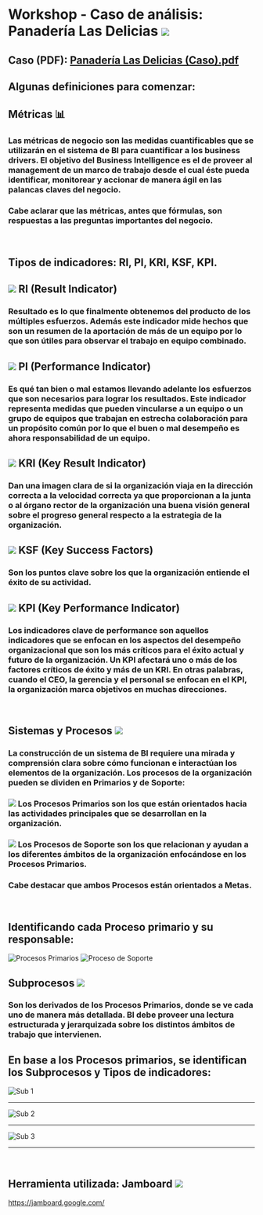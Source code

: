 # Workshop - Caso de análisis: Panadería Las Delicias <img src="https://img.icons8.com/fluent/30/000000/bakery.png"/>
## Caso (PDF): [Panadería Las Delicias (Caso).pdf](https://github.com/agustinrp/Workshop__Panaderia-Las-Delicias/files/6255051/Panaderia.Las.Delicias.Caso.pdf)
## Algunas definiciones para comenzar:
## Métricas 📊 
### Las métricas de negocio son las medidas cuantificables que se utilizarán en el sistema de BI para cuantificar a los business drivers. El objetivo del Business Intelligence es el de proveer al management de un marco de trabajo desde el cual éste pueda identificar, monitorear y accionar de manera ágil en las palancas claves del negocio.
### Cabe aclarar que las métricas, antes que fórmulas, son respuestas a las preguntas importantes del negocio.
‎      ‏‏‎
## Tipos de indicadores: RI, PI, KRI, KSF, KPI.
## <img src="https://img.icons8.com/plumpy/15/000000/sphere.png"/> RI (Result Indicator)
### Resultado es lo que finalmente obtenemos del producto de los múltiples esfuerzos. Además este indicador mide hechos que son un resumen de la aportación de más de un equipo por lo que son útiles para observar el trabajo en equipo combinado.
## <img src="https://img.icons8.com/plumpy/15/000000/sphere.png"/> PI (Performance Indicator)
### Es qué tan bien o mal estamos llevando adelante los esfuerzos que son necesarios para lograr los resultados. Este indicador representa medidas que pueden vincularse a un equipo o un grupo de equipos que trabajan en estrecha colaboración para un propósito común por lo que el buen o mal desempeño es ahora responsabilidad de un equipo.
## <img src="https://img.icons8.com/plumpy/15/000000/sphere.png"/> KRI (Key Result Indicator)
### Dan una imagen clara de si la organización viaja en la dirección correcta a la velocidad correcta ya que proporcionan a la junta o al órgano rector de la organización una buena visión general sobre el progreso general respecto a la estrategia de la organización.
## <img src="https://img.icons8.com/plumpy/15/000000/sphere.png"/> KSF (Key Success Factors)
### Son los puntos clave sobre los que la organización entiende el éxito de su actividad.
## <img src="https://img.icons8.com/plumpy/15/000000/sphere.png"/> KPI (Key Performance Indicator)
### Los indicadores clave de performance son aquellos indicadores que se enfocan en los aspectos del desempeño organizacional que son los más críticos para el éxito actual y futuro de la organización. Un KPI afectará uno o más de los factores críticos de éxito y más de un KRI. En otras palabras, cuando el CEO, la gerencia y el personal se enfocan en el KPI, la organización marca objetivos en muchas direcciones.
‎      ‏‏‎
‎      ‏‏‎
## Sistemas y Procesos    <img src="https://img.icons8.com/cotton/25/000000/process.png"/>
### La construcción de un sistema de BI requiere una mirada y comprensión clara sobre cómo funcionan e interactúan los elementos de la organización. Los procesos de la organización  pueden se dividen en Primarios  y de Soporte:
### <img src="https://img.icons8.com/plumpy/15/000000/sphere.png"/> Los Procesos Primarios son los que están orientados hacia las actividades principales que se desarrollan en la organización.
### <img src="https://img.icons8.com/plumpy/15/000000/sphere.png"/> Los Procesos de Soporte son los que relacionan y ayudan a los diferentes ámbitos de la organización enfocándose en los Procesos Primarios.
### Cabe destacar que ambos Procesos están orientados a Metas.
‎      ‏‏‎
‎      ‏‏‎
## Identificando cada Proceso primario y su responsable:
![Procesos Primarios](https://user-images.githubusercontent.com/58674979/113498380-ca26eb00-94e2-11eb-8702-b2c8341102e4.png)
![Proceso de Soporte](https://user-images.githubusercontent.com/58674979/113498426-3a357100-94e3-11eb-8779-2389db4aa3d7.png)
‎      ‏‏‎
‎      ‏‏‎
## Subprocesos  <img src="https://img.icons8.com/nolan/30/process.png"/>
### Son los derivados de los Procesos Primarios, donde se ve cada uno de manera más detallada. BI debe proveer una lectura estructurada y jerarquizada sobre los distintos ámbitos de trabajo que intervienen.
## En base a los Procesos primarios, se identifican los Subprocesos y Tipos de indicadores:
![Sub 1](https://user-images.githubusercontent.com/58674979/113499773-fea0a400-94ee-11eb-82d9-dee7d3e91390.png)
___________________________
![Sub 2](https://user-images.githubusercontent.com/58674979/113499781-0a8c6600-94ef-11eb-9610-681d448410ad.png)
___________________________
![Sub 3](https://user-images.githubusercontent.com/58674979/113499789-1b3cdc00-94ef-11eb-9b9a-c3161984e1aa.png)
_____________
‎      ‏‏‎

## Herramienta utilizada: Jamboard <img src="https://img.icons8.com/fluent/36/000000/jamboard.png"/>
https://jamboard.google.com/
